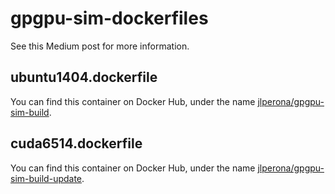 # gpgpu-sim-dockerfiles

See this Medium post for more information.

## ubuntu1404.dockerfile

You can find this container on Docker Hub, under the name [jlperona/gpgpu-sim-build](https://hub.docker.com/r/jlperona/gpgpu-sim-build/).

## cuda6514.dockerfile

You can find this container on Docker Hub, under the name [jlperona/gpgpu-sim-build-update](https://hub.docker.com/r/jlperona/gpgpu-sim-build-update/).
